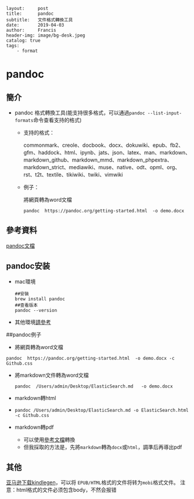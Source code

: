 ~~~
layout:     post
title:      pandoc
subtitle:   文件格式轉換工具
date:       2019-04-03
author:     Francis
header-img: image/bg-desk.jpeg
catalog: true
tags:
    - format
~~~

# pandoc

## 簡介

* pandoc 格式轉換工具(能支持很多格式，可以通過`pandoc --list-input-formats`命令查看支持的格式)

  * 支持的格式：

    commonmark、creole、docbook、docx、dokuwiki、epub、fb2、gfm、haddock、html、ipynb、jats、json、latex、man、markdown、markdown_github、markdown_mmd、markdown_phpextra、markdown_strict、mediawiki、muse、native、odt、opml、org、rst、t2t、textile、tikiwiki、twiki、vimwiki

  * 例子：

    將網頁轉為word文檔

    ~~~
    pandoc  https://pandoc.org/getting-started.html  -o demo.docx
    ~~~

## 參考資料

[pandoc文檔](https://pandoc.org/getting-started.html)



## pandoc安装

* mac環境

  ~~~
  ##安裝
  brew install pandoc
  ##查看版本
  pandoc --version
  ~~~

* 其他環境[請參考](https://pandoc.org/installing.html)

  

##pandoc例子

*  將網頁轉為word文檔

  ~~~
  pandoc  https://pandoc.org/getting-started.html  -o demo.docx -c Github.css
  ~~~

* 將markdown文件轉為word文檔

  ~~~
  pandoc  /Users/admin/Desktop/ElasticSearch.md   -o demo.docx
  ~~~

* markdown轉html

* ~~~
  pandoc /Users/admin/Desktop/ElasticSearch.md -o ElasticSearch.html -c Github.css
  ~~~

* markdown轉pdf

  * 可以使用[參考文檔](http://www.pandoc.org/MANUAL.html)轉換
  * 但我採取的方法是，先將`markdown`轉為`docx`或`html`，調準后再導出pdf

  

## 其他

 [亚马逊下载kindlegen](https://www.amazon.com/gp/feature.html/?docId=1000765211)，可以将 `EPUB/HTML`格式的文件将转为`mobi`格式文件。 注意：html格式的文件必须包含body，不然会报错





